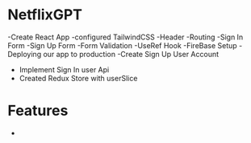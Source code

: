 # NetflixGPT 

-Create React App
-configured TailwindCSS
-Header
-Routing
-Sign In Form 
-Sign Up Form
-Form Validation
-UseRef Hook
-FireBase Setup
-Deploying our app to production
-Create Sign Up User Account 
- Implement Sign In user Api
- Created Redux Store with userSlice


# Features

-